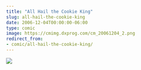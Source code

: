 ```yaml
---
title: "All Hail the Cookie King"
slug: all-hail-the-cookie-king
date: 2006-12-04T00:00:00-06:00
type: comic
image: https://cmimg.dxprog.com/cm_20061204_2.png
redirect_from:
- comic/all-hail-the-cookie-king/
---
```

[![](https://cmimg.dxprog.com/cm_20061204_2.png)](https://cmimg.dxprog.com/cm_20061204_2.png)


